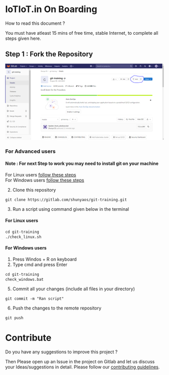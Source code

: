 # IoTIoT.in On Boarding

How to read this document ? 

You must have atleast 15 mins of free time, stable Internet, to complete all steps given here.

## Step 1 : Fork the Repository 

![guide](extras/010.PNG)

### For Advanced users

#### Note : For next Step to work you may need to install git on your machine
For Linux users [follow these steps](https://www.atlassian.com/git/tutorials/install-git#linux)  
For Windows users [follow these steps](https://www.atlassian.com/git/tutorials/install-git#windows)

2. Clone this repository
```
git clone https://gitlab.com/shunyaos/git-training.git
```
3. Run a script using command given below in the terminal

#### For Linux users
```shell
cd git-training
./check_linux.sh
```
#### For Windows users
1. Press Windos + R on keyboard
2. Type cmd and press Enter
```shell
cd git-training
check_windows.bat
```
5. Commit all your changes (include all  files in your directory)
```
git commit -m "Ran script"
```
6. Push the changes to the remote repository
```
git push
```


# Contribute
Do you have any suggestions to improve this project ? 

Then Please open up an Issue in the project on Gitlab and let us discuss your Ideas/suggestions in detail. Please follow our [contributing guidelines](CONTRIBUTING.md).
